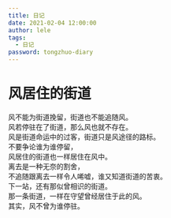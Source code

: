 ```yaml
---
title: 日记
date: 2021-02-04 12:00:00
author: lele
tags:
  - 日记
password: tongzhuo-diary
---
```

# 风居住的街道
风不能为街道挽留，街道也不能追随风。<br>
风若停驻在了街道，那么风也就不存在。<br>
风是街道命运中的过客，街道只是风途径的路标。<br>
不要争论谁为谁停留，<br>
风居住的街道也一样居住在风中。<br>
离去是一种无奈的割舍，<br>
不追随跟离去一样令人唏嘘，谁又知道街道的苦衷。<br>
下一站，还有那似曾相识的街道。<br>
那一条街道，一样在守望曾经居住于此的风。<br>
其实，风不曾为谁停驻。